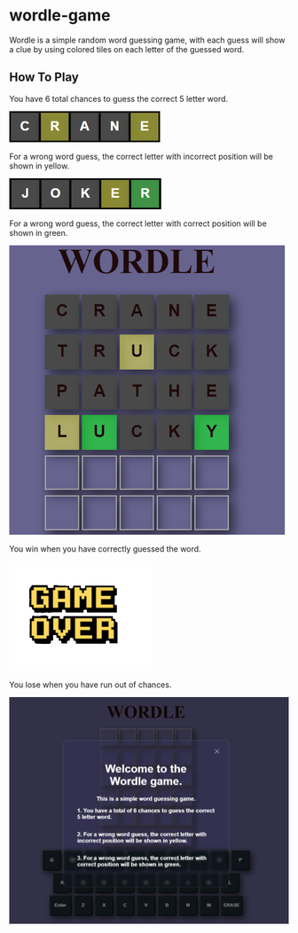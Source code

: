 # wordle-game

Wordle is a simple random word guessing game, with each guess will show a clue by using colored tiles on each letter of the guessed word.

## How To Play

You have 6 total chances to guess the correct 5 letter word.

![Guess Word](/img/img2.png)

For a wrong word guess, the correct letter with incorrect position will be shown in yellow.

![Guess Word](/img/img3.png)

For a wrong word guess, the correct letter with correct position will be shown in green.

![Guess Word](/img/img6.png)

You win when you have correctly guessed the word.

![Guess Word](/img/img1.png)

You lose when you have run out of chances.

![Guess Word](/img/img8.png)
